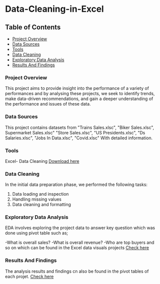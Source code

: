 # Data-Cleaning-in-Excel

## Table of Contents

- [Project Overview](#project-overview)
- [Data Sources](#data-sources)
- [Tools](#tools)
- [Data Cleaning](#data-cleaning)
- [Exploratory Data Analysis](#exploratory-data-analysis)
- [Results And Findings](#results-and-findings)


### Project Overview

This project aims to provide insight into the performance of a variety of performances and by analysing these projects, we seek to identify trends, make data-driven recommendations, and gain a deeper understanding of the performance and issues of these data.


### Data Sources
This project contains datasets from "Trains Sales.xlsc", "Biker Sales.xlsc", Supermarket Sales.xlsc" "Store Sales.xlsc", "US Presidents.xlsc", "Ds Salaries.xlsc", "Jobs In Data.xlsc", "Covid.xlsc" With detailed information.


### Tools
Excel- Data Cleaning [Download here](https://github.com/MeshachAQ/Data-Cleaning-in-Excel)


### Data Cleaning

In the initial data preparation phase, we performed the following tasks:
1. Data loading and inspection
2. Handling missing values
3. Data cleaning and formatting


### Exploratory Data Analysis

EDA involves  exploring the project data to answer key question which was done using pivot table such as;

-What  is overall sales?
-What is overall revenue?
-Who are top buyers and so on which can be found in the Excel data visuals projects [Check here](https://github.com/MeshachAQ/Excel-Visualization)


### Results And Findings
The analysis results and findings cn also be found in the pivot tables of each projet. [Check here](https://github.com/MeshachAQ/Excel-Visualization)
